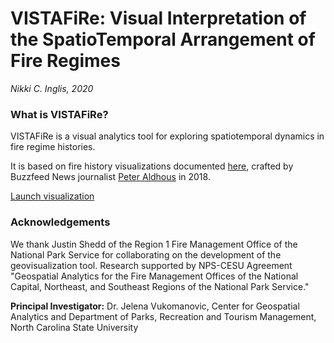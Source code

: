 # VISTAFiRe: Visual Interpretation of the SpatioTemporal Arrangement of Fire Regimes
_Nikki C. Inglis, 2020_

### What is VISTAFiRe?
VISTAFiRe is a visual analytics tool for exploring spatiotemporal dynamics in fire regime histories. 

It is based on fire history visualizations documented [here](https://buzzfeednews.github.io/2018-07-wildfire-trends/), crafted by Buzzfeed News journalist [Peter Aldhous](https://github.com/paldhous) in 2018. 


[Launch visualization](https://ncsu-landchangelab.github.io/vistafire/vistafire.html) 


### Acknowledgements
We thank Justin Shedd of the Region 1 Fire Management Office of the National Park Service for collaborating on the development of the geovisualization tool. Research supported by NPS-CESU Agreement "Geospatial Analytics for the Fire Management Offices of the National Capital, Northeast, and Southeast Regions of the National Park Service." 

**Principal Investigator:** Dr. Jelena Vukomanovic, Center for Geospatial Analytics and Department of Parks, Recreation and Tourism Management, North Carolina State University

